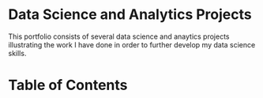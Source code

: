# Data Science and  Analytics Projects
This portfolio consists of several data science and anaytics projects illustrating the work I have done in order to further develop my data science skills.
# Table of Contents
